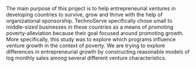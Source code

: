 The main purpose of this project is to help entrepreneurial ventures in developing countries to survive, grow and thrive with the help of organizational sponsorship. TechnoServe specifically chose small to middle-sized businesses in these countries as a means of promoting poverty-alleviation because their goal focused around promoting growth. More specifically, this study was to explore which programs influence venture growth in the context of poverty. We are trying to explore differences in entrepreneurial growth by constructing reasonable models of log monthly sales among several different venture characteristics.
